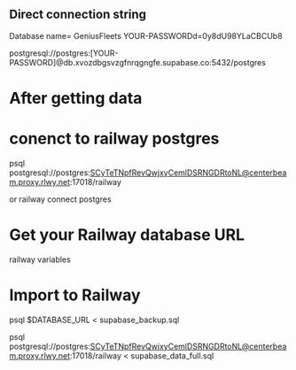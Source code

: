 ## Direct connection string
Database name= GeniusFleets
YOUR-PASSWORDd=0y8dU98YLaCBCUb8

postgresql://postgres:[YOUR-PASSWORD]@db.xvozdbgsvzgfnrqgngfe.supabase.co:5432/postgres


# After getting data
# conenct to railway postgres
psql postgresql://postgres:SCyTeTNpfRevQwjxyCemlDSRNGDRtoNL@centerbeam.proxy.rlwy.net:17018/railway

or railway connect postgres

# Get your Railway database URL
railway variables

# Import to Railway
psql $DATABASE_URL < supabase_backup.sql

psql postgresql://postgres:SCyTeTNpfRevQwjxyCemlDSRNGDRtoNL@centerbeam.proxy.rlwy.net:17018/railway < supabase_data_full.sql
